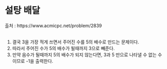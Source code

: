 <h1>설탕 배달</h1>
출처 : https://www.acmicpc.net/problem/2839 <br><br>

1. 결국 3을 가장 적게 쓰면서 주어진 수를 5의 배수로 만드는 문제이다. <br>
2. 따라서 주어진 수가 5의 배수가 될때까지 3으로 빼준다.<br>
3. 만약 음수가 될때까지 5의 배수가 되지 않는다면, 3과 5 만으로 나타낼 수 없는 수 이므로 -1을 출력한다.
